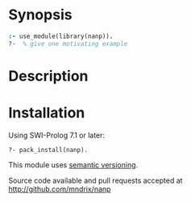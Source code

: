 # Synopsis

```prolog
:- use_module(library(nanp)).
?-  % give one motivating example
```

# Description

# Installation

Using SWI-Prolog 7.1 or later:

    ?- pack_install(nanp).

This module uses [semantic versioning](http://semver.org/).

Source code available and pull requests accepted at
http://github.com/mndrix/nanp
